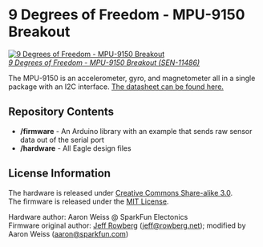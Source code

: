 9 Degrees of Freedom - MPU-9150 Breakout
========================================

[![9 Degrees of Freedom - MPU-9150 Breakout](https://dlnmh9ip6v2uc.cloudfront.net/images/products/1/1/4/8/6/11486-01_medium.jpg)  
*9 Degrees of Freedom - MPU-9150 Breakout (SEN-11486)*](https://www.sparkfun.com/products/11486)

The MPU-9150 is an accelerometer, gyro, and magnetometer all in a single package with an I2C interface. [The datasheet can be found here.](http://dlnmh9ip6v2uc.cloudfront.net/datasheets/Sensors/IMU/PS-MPU-9150A.pdf)

Repository Contents
-------------------

* **/firmware** - An Arduino library with an example that sends raw sensor data out of the serial port
* **/hardware** - All Eagle design files

License Information
-------------------
The hardware is released under [Creative Commons Share-alike 3.0](http://creativecommons.org/licenses/by-sa/3.0/).  
The firmware is released under the [MIT License](http://opensource.org/licenses/MIT).

Hardware author: Aaron Weiss @ SparkFun Electonics  
Firmware original author: [Jeff Rowberg](https://github.com/jrowberg/i2cdevlib) (jeff@rowberg.net); modified by Aaron Weiss (aaron@sparkfun.com)
